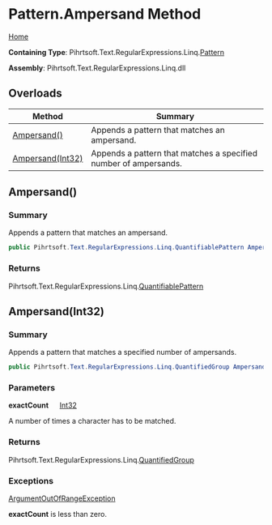 # Pattern\.Ampersand Method

[Home](../../../../../../README.md)

**Containing Type**: Pihrtsoft\.Text\.RegularExpressions\.Linq\.[Pattern](../README.md)

**Assembly**: Pihrtsoft\.Text\.RegularExpressions\.Linq\.dll

## Overloads

| Method | Summary |
| ------ | ------- |
| [Ampersand()](#Pihrtsoft_Text_RegularExpressions_Linq_Pattern_Ampersand) | Appends a pattern that matches an ampersand\. |
| [Ampersand(Int32)](#Pihrtsoft_Text_RegularExpressions_Linq_Pattern_Ampersand_System_Int32_) | Appends a pattern that matches a specified number of ampersands\. |

## Ampersand\(\) <a name="Pihrtsoft_Text_RegularExpressions_Linq_Pattern_Ampersand"></a>

### Summary

Appends a pattern that matches an ampersand\.

```csharp
public Pihrtsoft.Text.RegularExpressions.Linq.QuantifiablePattern Ampersand()
```

### Returns

Pihrtsoft\.Text\.RegularExpressions\.Linq\.[QuantifiablePattern](../../QuantifiablePattern/README.md)

## Ampersand\(Int32\) <a name="Pihrtsoft_Text_RegularExpressions_Linq_Pattern_Ampersand_System_Int32_"></a>

### Summary

Appends a pattern that matches a specified number of ampersands\.

```csharp
public Pihrtsoft.Text.RegularExpressions.Linq.QuantifiedGroup Ampersand(int exactCount)
```

### Parameters

**exactCount** &emsp; [Int32](https://docs.microsoft.com/en-us/dotnet/api/system.int32)

A number of times a character has to be matched\.

### Returns

Pihrtsoft\.Text\.RegularExpressions\.Linq\.[QuantifiedGroup](../../QuantifiedGroup/README.md)

### Exceptions

[ArgumentOutOfRangeException](https://docs.microsoft.com/en-us/dotnet/api/system.argumentoutofrangeexception)

**exactCount** is less than zero\.


